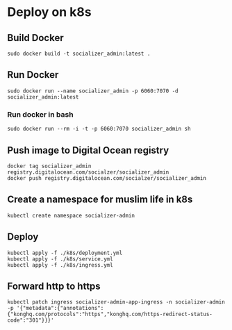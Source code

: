 # Deploy on k8s

## Build Docker
```
sudo docker build -t socializer_admin:latest .
```

## Run Docker
```
sudo docker run --name socializer_admin -p 6060:7070 -d socializer_admin:latest
```

### Run docker in bash
```
sudo docker run --rm -i -t -p 6060:7070 socializer_admin sh
```

## Push image to Digital Ocean registry
```
docker tag socializer_admin registry.digitalocean.com/socialzer/socializer_admin
docker push registry.digitalocean.com/socialzer/socializer_admin
```

## Create a namespace for muslim life in k8s
```
kubectl create namespace socializer-admin
```

## Deploy
```
kubectl apply -f ./k8s/deployment.yml
kubectl apply -f ./k8s/service.yml
kubectl apply -f ./k8s/ingress.yml
```

## Forward http to https
```
kubectl patch ingress socializer-admin-app-ingress -n socializer-admin -p '{"metadata":{"annotations":{"konghq.com/protocols":"https","konghq.com/https-redirect-status-code":"301"}}}'

```